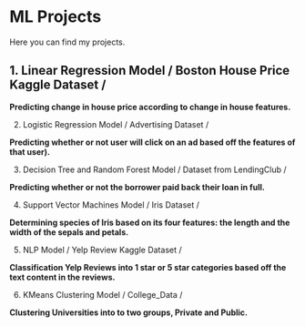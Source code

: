 # ML Projects

Here you can find my projects. 

## 1. Linear Regression Model / Boston House Price Kaggle Dataset / 

**Predicting change in house price according to change in house features.**

2. Logistic Regression Model / Advertising Dataset / 

**Predicting whether or not user will click on an ad based off the features of that user).**

3. Decision Tree and Random Forest Model / Dataset from LendingClub /

**Predicting whether or not the borrower paid back their loan in full.** 

4. Support Vector Machines Model / Iris Dataset / 

**Determining species of Iris based on its four features: the length and the width of the sepals and petals.**

5. NLP Model / Yelp Review Kaggle Dataset / 

**Classification Yelp Reviews into 1 star or 5 star categories based off the text content in the reviews.**

6. KMeans Clustering Model / College_Data / 

**Clustering  Universities into to two groups, Private and Public.**
